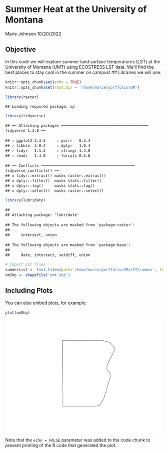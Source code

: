 Summer Heat at the University of Montana
================
Marie Johnson
10/20/2022

## Objective

In this code we will explore summer land surface temperatures (LST) at
the University of Montana (UMT) using ECOSTRESS LST data. We’ll find the
best places to stay cool in the summer on campus! \#\# Libraries we will
use:

``` r
knitr::opts_chunk$set(echo = TRUE)
knitr::opts_chunk$set(root.dir = '/home/marie/portfolio/UM')
```

``` r
library(raster)
```

    ## Loading required package: sp

``` r
library(tidyverse)
```

    ## ── Attaching packages ─────────────────────────────────────── tidyverse 1.3.0 ──

    ## ✓ ggplot2 3.3.5     ✓ purrr   0.3.4
    ## ✓ tibble  3.0.4     ✓ dplyr   1.0.4
    ## ✓ tidyr   1.1.2     ✓ stringr 1.4.0
    ## ✓ readr   1.4.0     ✓ forcats 0.5.0

    ## ── Conflicts ────────────────────────────────────────── tidyverse_conflicts() ──
    ## x tidyr::extract() masks raster::extract()
    ## x dplyr::filter()  masks stats::filter()
    ## x dplyr::lag()     masks stats::lag()
    ## x dplyr::select()  masks raster::select()

``` r
library(lubridate)
```

    ## 
    ## Attaching package: 'lubridate'

    ## The following objects are masked from 'package:raster':
    ## 
    ##     intersect, union

    ## The following objects are masked from 'package:base':
    ## 
    ##     date, intersect, setdiff, union

``` r
# Import LST files
summerList <- list.files(path='/home/marie/portfolio/UM/LST/summer', full.names = T) # Raw LST file list
umShp <- shapefile('umt.shp')
```

## Including Plots

You can also embed plots, for example:

``` r
plot(umShp)
```

![](summerHeat_files/figure-gfm/unnamed-chunk-1-1.png)<!-- -->

Note that the `echo = FALSE` parameter was added to the code chunk to
prevent printing of the R code that generated the plot.
